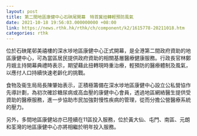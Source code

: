 ```yaml
---
layout: post
title: 第二間地區康健中心石硤尾開幕　特首冀扭轉輕預防風氣
date: 2021-10-18 19:56:03.000000000 +08:00
link: https://news.rthk.hk/rthk/ch/component/k2/1615778-20211018.htm
categories: rthk
---
```


位於石硤尾邨美禧樓的深水埗地區康健中心正式開幕，是全港第二間政府資助的地區康健中心，可為當區居民提供政府資助的相關基層醫療健康服務。行政長官林鄭月娥主持開幕典禮時表示，期望藉此扭轉現時重治療，輕預防的醫療體制及風氣，以應付人口持續快速老齡化的挑戰。

食物及衞生局局長陳肇始表示，正積極籌備在深水埗地區康健中心設立公私營協作先導計劃，為初次確診糖尿病或高血壓的康健中心會員，透過地區網絡醫生提供受資助的醫療服務，進一步協助巿民加強對慢性疾病的管理，從而分擔公營醫療系統的壓力。

另外，多間地區康健站亦已陸續在11區投入服務，位於黃大仙、屯門、南區、元朗和荃灣的地區康健中心亦將相繼於明年投入服務。
